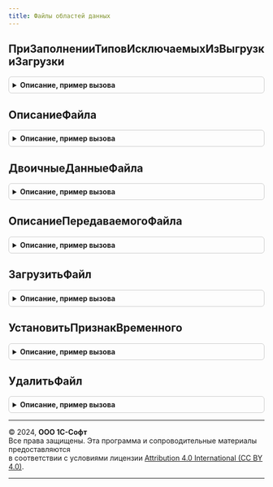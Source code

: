 ```yaml
---
title: Файлы областей данных
---
```



## ПриЗаполненииТиповИсключаемыхИзВыгрузкиЗагрузки
<details style="margin: 1em 0; padding: 0.5em; border: 1px solid #ccc; border-radius: 6px;">

<summary style="font-weight: bold; cursor: pointer;">Описание, пример вызова</summary>

```bsl

// Параметры:
//	Типы - см. ВыгрузкаЗагрузкаДанныхПереопределяемый.ПриЗаполненииТиповИсключаемыхИзВыгрузкиЗагрузки.Типы
//
Процедура ПриЗаполненииТиповИсключаемыхИзВыгрузкиЗагрузки(Типы) Экспорт
```

Пример вызова
```bsl
ФайлыОбластейДанных.ПриЗаполненииТиповИсключаемыхИзВыгрузкиЗагрузки(Типы) 
```
</details>

## ОписаниеФайла
<details style="margin: 1em 0; padding: 0.5em; border: 1px solid #ccc; border-radius: 6px;">

<summary style="font-weight: bold; cursor: pointer;">Описание, пример вызова</summary>

```bsl

// Возвращает имя, размер, расположение или двоичные данные файла по идентификатору.
// Если файл хранится на диске, в значение ПолноеИмя возвращается расположение файла.
// Если файл хранится в информационной базе, в значение Данные возвращаются двоичные данные.
// @skip-warning ПустойМетод - особенность реализации.
//
// Параметры:
//  ОбластьДанных - Число - номер области данных.
//  Идентификатор - Строка - идентификатор файла (длина - 36).
//
// Возвращаемое значение:
//  Структура - описание файла, см. НовыйОписаниеФайла:
//	 * ИмяФайла - Строка - имя файла
//	 * Размер - Число - размер файла в байтах
//	 * ПолноеИмя - Строка, Неопределено - расположение файла в томе.
//	 * Данные - ДвоичныеДанные, Неопределено - двоичные данные файла.
//	 * CRC32 - Число - контрольная сумма данных файла.
//	 * УстановитьВременныйПриПолучении - Булево - признак временного при получении.
//
Функция ОписаниеФайла(Знач ОбластьДанных, Знач Идентификатор) Экспорт
```

Пример вызова
```bsl
Результат = ФайлыОбластейДанных.ОписаниеФайла(ОбластьДанных, Идентификатор) 
```
</details>

## ДвоичныеДанныеФайла
<details style="margin: 1em 0; padding: 0.5em; border: 1px solid #ccc; border-radius: 6px;">

<summary style="font-weight: bold; cursor: pointer;">Описание, пример вызова</summary>

```bsl

// Возвращает двоичные данные файла по идентификатору.
// @skip-warning ПустойМетод - особенность реализации.
//
// Параметры:
//  ОбластьДанных - Число - номер области данных.
//  Идентификатор - Строка - идентификатор файла (длина - 36).
//
// Возвращаемое значение:
//  ДвоичныеДанные - двоичные данные файла.
//
Функция ДвоичныеДанныеФайла(Знач ОбластьДанных, Знач Идентификатор) Экспорт
```

Пример вызова
```bsl
Результат = ФайлыОбластейДанных.ДвоичныеДанныеФайла(ОбластьДанных, Идентификатор) 
```
</details>

## ОписаниеПередаваемогоФайла
<details style="margin: 1em 0; padding: 0.5em; border: 1px solid #ccc; border-radius: 6px;">

<summary style="font-weight: bold; cursor: pointer;">Описание, пример вызова</summary>

```bsl

// Помещает данные файла во временное хранилище и возвращает описание
// для сохранения или открытия файла.
// @skip-warning ПустойМетод - особенность реализации.
//
// Параметры:
//  ОбластьДанных - Число - номер области данных.
//  ИдентификаторФайла - УникальныйИдентификатор - идентификатор файла.
//  ИдентификаторФормы - УникальныйИдентификатор - идентификатор формы для помещения.
//
// Возвращаемое значение:
//  ОписаниеПередаваемогоФайла - ОписаниеПередаваемогоФайла - описание для сохранения или открытия файла.
//
Функция ОписаниеПередаваемогоФайла(Знач ОбластьДанных, ИдентификаторФайла, ИдентификаторФормы) Экспорт
```

Пример вызова
```bsl
Результат = ФайлыОбластейДанных.ОписаниеПередаваемогоФайла(ОбластьДанных, ИдентификаторФайла, ИдентификаторФормы) 
```
</details>

## ЗагрузитьФайл
<details style="margin: 1em 0; padding: 0.5em; border: 1px solid #ccc; border-radius: 6px;">

<summary style="font-weight: bold; cursor: pointer;">Описание, пример вызова</summary>

```bsl

// Сохраняет данные как запись о файле в регистре сведений ФайлыОбластейДанных.
// Если параметр Данные = Неопределено, должен быть заполнен параметр ПолноеИмя = полное имя файла с путем.
// @skip-warning ПустойМетод - особенность реализации.
//
// Параметры:
//  ОбластьДанных - Число - номер области данных.
//  Имя - Строка - имя файла в хранилище.
//  Данные - ДвоичныеДанные, Строка, Неопределено - двоичные данные файла, если ПолноеИмя = Неопределено.
//  ПолноеИмя - Строка, Неопределено - полное имя файла с путем, если Данные = Неопределено.
//  Временный - Булево - признак временного файла (будет удален по заданному расписанию рег. задания УдалениеВременныхФайловОбластейДанных)
//  УстановитьВременныйПриПолучении - Булево - устанавливать признак временного файла при первом получении.
//
// Возвращаемое значение:
//  УникальныйИдентификатор - Идентификатор файла.
//
Функция ЗагрузитьФайл(Знач ОбластьДанных, Знач Имя, Данные = Неопределено, ПолноеИмя = Неопределено, Экспорт
```

Пример вызова
```bsl
Результат = ФайлыОбластейДанных.ЗагрузитьФайл(ОбластьДанных, Имя, Данные, ПолноеИмя, );
```
</details>

## УстановитьПризнакВременного
<details style="margin: 1em 0; padding: 0.5em; border: 1px solid #ccc; border-radius: 6px;">

<summary style="font-weight: bold; cursor: pointer;">Описание, пример вызова</summary>

```bsl

// Устанавливает у файла признак "Временный" = Истина.
// @skip-warning ПустойМетод - особенность реализации.
//
// Параметры:
//  ОбластьДанных - Число - номер области данных.
//  ИдентификаторФайла - УникальныйИдентификатор -  идентификатор файла.
//
// Возвращаемое значение:
//	Булево - Истина, если установка удалась, Ложь - в противном случае.
Функция УстановитьПризнакВременного(Знач ОбластьДанных, Знач ИдентификаторФайла) Экспорт
```

Пример вызова
```bsl
Результат = ФайлыОбластейДанных.УстановитьПризнакВременного(ОбластьДанных, ИдентификаторФайла) 
```
</details>

## УдалитьФайл
<details style="margin: 1em 0; padding: 0.5em; border: 1px solid #ccc; border-radius: 6px;">

<summary style="font-weight: bold; cursor: pointer;">Описание, пример вызова</summary>

```bsl

// Удалить файл из информационной базы
// @skip-warning ПустойМетод - особенность реализации.
//
// Параметры:
//  ОбластьДанных - Число - номер области данных.
//  ИдентификаторФайла - УникальныйИдентификатор -  идентификатор удаляемого файла.
//  УдалятьЕслиНаДиске - Булево - если Ложь и хранение на диске, регистрируется как временный и с диска не удаляется.
//
// Возвращаемое значение:
//  Булево - Успешность удаления.
//
Функция УдалитьФайл(Знач ОбластьДанных, Знач ИдентификаторФайла, Знач УдалятьЕслиНаДиске = Истина) Экспорт
```

Пример вызова
```bsl
Результат = ФайлыОбластейДанных.УдалитьФайл(ОбластьДанных, ИдентификаторФайла, УдалятьЕслиНаДиске);
```
</details>

---

© 2024, **ООО 1С-Софт**  
Все права защищены. Эта программа и сопроводительные материалы предоставляются  
в соответствии с условиями лицензии [Attribution 4.0 International (CC BY 4.0)](https://creativecommons.org/licenses/by/4.0/legalcode).

---
